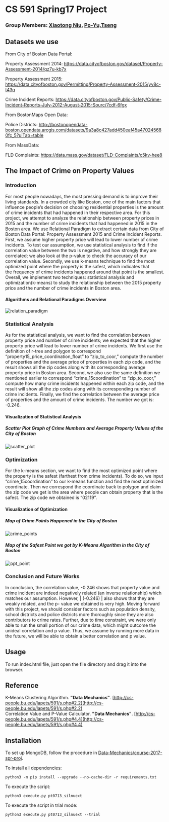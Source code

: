 # CS 591 Spring17 Project

### Group Members: [Xiaotong Niu](https://github.com/sylvia0801), [Po-Yu,Tseng](https://github.com/cybersoftintern)

## Datasets we use

From City of Boston Data Portal:

Property Assessment 2014: https://data.cityofboston.gov/dataset/Property-Assessment-2014/qz7u-kb7x

Property Assessment 2015: https://data.cityofboston.gov/Permitting/Property-Assessment-2015/yv8c-t43q

Crime Incident Reports: https://data.cityofboston.gov/Public-Safety/Crime-Incident-Reports-July-2012-August-2015-Sourc/7cdf-6fgx


From BostonMaps Open Data: 

Police Districts: http://bostonopendata-boston.opendata.arcgis.com/datasets/9a3a8c427add450eaf45a470245680fc_5?uiTab=table


From MassData:

FLD Complaints: https://data.mass.gov/dataset/FLD-Complaints/c5kv-hee8

## The Impact of Crime on Property Values

### Introduction
For most people nowadays, the most pressing demand is to improve their living standards. In a crowded city like Boston, one of the main factors that influence people’s decision on choosing residential properties is the amount of crime incidents that had happened in their respective area. For this project, we attempt to analyze the relationship between property prices in 2015 and the number of crime incidents that had happened in 2015 in the Boston area.
We use Relational Paradigm to extract certain data from City of Boston Data Portal: Property Assessment 2015 and Crime Incident Reports. First, we assume higher property price will lead to lower number of crime incidents. To test our assumption, we use statistical analysis to find if the correlation value between the two is negative, and how strongly they are correlated; we also look at the p-value to check the accuracy of our correlation value. Secondly, we use k-means technique to find the most optimized point where the property is the safest, which indicates that the frequency of crime incidents happened around that point is the smallest.
Overall, we implement two techniques: statistical analysis and optimization(k-means) to study the relationship between the 2015 property price and the number of crime incidents in Boston area.

#### Algorithms and Relational Paradigms Overview
![relation_paradigm](https://github.com/sylvia0801/course-2017-spr-proj/blob/master/pt0713_silnuext/proj3/images/relation_paradigm.jpeg)

### Statistical Analysis
As for the statistical analysis, we want to find the correlation between property price and number of crime incidents; we expected that the higher property price will lead to lower number of crime incidents. We first use the definition of r-tree and polygon to correspond “property15_price_coordination_float” to “zip_to_coor,” compute the number of properties and the average price of properties in each zip code, and the result shows all the zip codes along with its corresponding average property price in Boston area. 
Second, we also use the same definition we mentioned earlier to correspond “crime_15coordination” to “zip_to_coor,” compute how many crime incidents happened within each zip code, and the result will show all the zip codes along with its corresponding number of crime incidents. Finally, we find the correlation between the average price of properties and the amount of crime incidents. The number we got is: -0.246.

#### Visualization of Statistical Analysis
##### Scatter Plot Graph of Crime Numbers and Average Property Values of the City of Boston
![scatter_plot](https://github.com/sylvia0801/course-2017-spr-proj/blob/master/pt0713_silnuext/proj3/images/scatter_plot.png)


### Optimization
For the k-means section, we want to find the most optimized point where the property is the safest (farthest from crime incidents). To do so, we input “crime_15coordination” to our k-means function and find the most optimized coordinate. Then we correspond the coordinate back to polygon and claim the zip code we get is the area where people can obtain property that is the safest. The zip code we obtained is “02119”.

#### Visualization of Optimization
##### Map of Crime Points Happened in the City of Boston
![crime_points](https://github.com/sylvia0801/course-2017-spr-proj/blob/master/pt0713_silnuext/proj3/images/crime_points.png)
##### Map of the Safest Point we got by K-Means Algorithm in the City of Boston
![opt_point](https://github.com/sylvia0801/course-2017-spr-proj/blob/master/pt0713_silnuext/proj3/images/opt_point.png)

### Conclusion and Future Works
In conclusion, the correlation value, -0.246 shows that property value and crime incident are indeed negatively related (an inverse relationship) which matches our assumption. However, | (-0.246) | also shows that they are weakly related, and the p- value we obtained is very high. Moving forward with this project, we should consider factors such as population density, school districts and police districts more thoroughly since they are also contributors to crime rates. Further, due to time constraint, we were only able to run the small portion of our crime data, which might outcome the unideal correlation and p value. Thus, we assume by running more data in the future, we will be able to obtain a better correlation and p value.

## Usage
To run index.html file, just open the file directory and drag it into the browser.

## Reference
K-Means Clustering Algorithm. **"Data Mechanics"**. [http://cs-people.bu.edu/lapets/591/s.php#2.2](http://cs-people.bu.edu/lapets/591/s.php#2.2)<br>
Correlation Value and P-Value Calculator. **"Data Mechanics"**. [http://cs-people.bu.edu/lapets/591/s.php#4.4](http://cs-people.bu.edu/lapets/591/s.php#4.4)<br>

## Installation
To set up MongoDB, follow the procedure in [Data-Mechanics/course-2017-spr-proj](https://github.com/Data-Mechanics/course-2017-spr-proj).

To install all dependencies:
```
python3 -m pip install --upgrade --no-cache-dir -r requirements.txt
```
To execute the script:
```
python3 execute.py pt0713_silnuext
```
To execute the script in trial mode:
```
python3 execute.py pt0713_silnuext --trial
```


